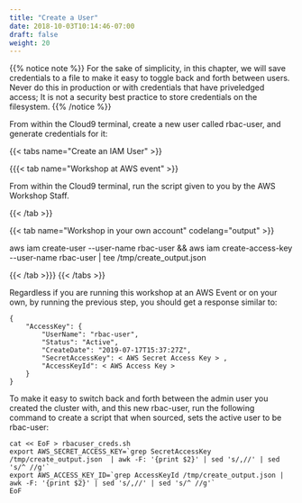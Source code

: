 ```yaml
---
title: "Create a User"
date: 2018-10-03T10:14:46-07:00
draft: false
weight: 20
---
```


{{% notice note %}}
For the sake of simplicity, in this chapter, we will save credentials to a file to make it easy to toggle back and forth between users.  Never do this in production or with credentials that have priveledged access; It is not a security best practice to store credentials on the filesystem.
{{% /notice %}}

From within the Cloud9 terminal, create a new user called rbac-user, and generate credentials for it:

{{< tabs name="Create an IAM User" >}}

{{{< tab name="Workshop at AWS event"  >}}

From within the Cloud9 terminal, run the script given to you by the AWS Workshop Staff.

{{< /tab >}}

{{< tab name="Workshop in your own account" codelang="output" >}}

aws iam create-user --user-name rbac-user  &&  aws iam create-access-key --user-name rbac-user | tee /tmp/create_output.json

{{< /tab >}}}
{{< /tabs >}}

Regardless if you are running this workshop at an AWS Event or on your own, by running the previous step, you should get a response similar to:

```
{
	"AccessKey": {
		"UserName": "rbac-user",
		"Status": "Active",
		"CreateDate": "2019-07-17T15:37:27Z",
		"SecretAccessKey": < AWS Secret Access Key > ,
		"AccessKeyId": < AWS Access Key >
	}
}
```

To make it easy to switch back and forth between the admin user you created the cluster with, and this new rbac-user, run the following command to create a script that when sourced, sets the active user to be rbac-user:

```
cat << EoF > rbacuser_creds.sh
export AWS_SECRET_ACCESS_KEY=`grep SecretAccessKey /tmp/create_output.json  | awk -F: '{print $2}' | sed 's/,//' | sed 's/^ //g'`
export AWS_ACCESS_KEY_ID=`grep AccessKeyId /tmp/create_output.json | awk -F: '{print $2}' | sed 's/,//' | sed 's/^ //g'`
EoF
```
